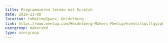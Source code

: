 ```yaml
---
title: Programmieren lernen mit Scratch
date: 2019-11-08
location: CoMakingSpace, Heidelberg
link: https://www.meetup.com/Heidelberg-Makers-Meetup/events/sqcflqyzpblb/
usergroup: makershd
type: usergroup
---
```

